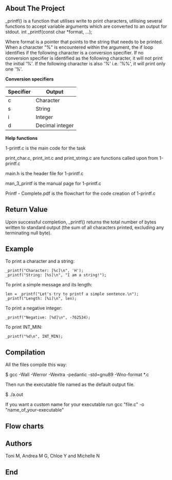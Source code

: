 ## About The Project
_printf() is a function that utilises write to print characters, utilising several functions to accept variable arguments which are converted to an output for stdout.
int _printf(const char *format, ...);

Where format is a pointer that points to the string that needs to be printed. When a character "%" is encountered within the argument, the if loop identifies if the following character is a conversion specifier. 
If no conversion specifier is identified as the following character, it will not print the initial '%'. If the following character is also 
'%' i.e. '%%', it will print only one '%'.

**Conversion specifiers**

| Specifier | Output |
|-----------|--------|
| c | Character |
| s | String |
| i | Integer |
| d | Decimal integer |

**Help functions**

1-printf.c is the main code for the task

print_char.c, print_int.c and print_string.c are functions called upon from 1-printf.c

main.h is the header file for 1-printf.c

man_3_printf is the manual page for 1-printf.c

Printf - Complete.pdf is the flowchart for the code creation of 1-printf.c

## Return Value
Upon successful completion, _printf() returns the total number of bytes written to standard output (the sum of all characters printed, excluding
 any terminating null byte).

## Example
To print a character and a string:

	_printf("Character: [%c]\n", 'H');
	_printf("String: [%s]\n", "I am a string!");

To print a simple message and its length:

	len = _printf("Let's try to printf a simple sentence.\n");
	_printf("Length: [%i]\n", len);

To print a negative integer:

	_printf("Negative: [%d]\n", -762534);

To print INT_MIN:

	_printf("%d\n", INT_MIN);
## Compilation
All the files compile this way:

$ gcc -Wall -Werror -Wextra -pedantic -std=gnu89 -Wno-format *.c

Then run the executable file named as the default output file.

$ ./a.out

If you want a custom name for your executable run gcc "file.c" -o "name_of_your-executable"

## Flow charts


## Authors
Toni M, Andrea M G, Chloe Y and Michelle N

## End
